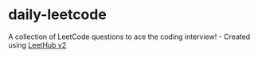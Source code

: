 # daily-leetcode
A collection of LeetCode questions to ace the coding interview! - Created using [LeetHub v2](https://github.com/arunbhardwaj/LeetHub-2.0)
